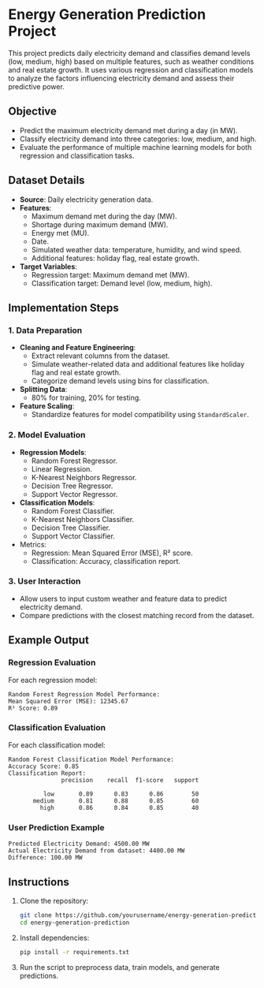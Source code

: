 # Energy Generation Prediction Project

This project predicts daily electricity demand and classifies demand levels (low, medium, high) based on multiple features, such as weather conditions and real estate growth. It uses various regression and classification models to analyze the factors influencing electricity demand and assess their predictive power.

## Objective
- Predict the maximum electricity demand met during a day (in MW).
- Classify electricity demand into three categories: low, medium, and high.
- Evaluate the performance of multiple machine learning models for both regression and classification tasks.

## Dataset Details
- **Source**: Daily electricity generation data.
- **Features**: 
  - Maximum demand met during the day (MW).
  - Shortage during maximum demand (MW).
  - Energy met (MU).
  - Date.
  - Simulated weather data: temperature, humidity, and wind speed.
  - Additional features: holiday flag, real estate growth.
- **Target Variables**:
  - Regression target: Maximum demand met (MW).
  - Classification target: Demand level (low, medium, high).

## Implementation Steps

### 1. Data Preparation
- **Cleaning and Feature Engineering**:
  - Extract relevant columns from the dataset.
  - Simulate weather-related data and additional features like holiday flag and real estate growth.
  - Categorize demand levels using bins for classification.
- **Splitting Data**:
  - 80% for training, 20% for testing.
- **Feature Scaling**:
  - Standardize features for model compatibility using `StandardScaler`.

### 2. Model Evaluation
- **Regression Models**:
  - Random Forest Regressor.
  - Linear Regression.
  - K-Nearest Neighbors Regressor.
  - Decision Tree Regressor.
  - Support Vector Regressor.
- **Classification Models**:
  - Random Forest Classifier.
  - K-Nearest Neighbors Classifier.
  - Decision Tree Classifier.
  - Support Vector Classifier.
- Metrics:
  - Regression: Mean Squared Error (MSE), R² score.
  - Classification: Accuracy, classification report.

### 3. User Interaction
- Allow users to input custom weather and feature data to predict electricity demand.
- Compare predictions with the closest matching record from the dataset.

## Example Output
### Regression Evaluation
For each regression model:
```plaintext
Random Forest Regression Model Performance:
Mean Squared Error (MSE): 12345.67
R² Score: 0.89
```

### Classification Evaluation
For each classification model:
```plaintext
Random Forest Classification Model Performance:
Accuracy Score: 0.85
Classification Report:
               precision    recall  f1-score   support

          low       0.89      0.83      0.86        50
       medium       0.81      0.88      0.85        60
         high       0.86      0.84      0.85        40
```

### User Prediction Example
```plaintext
Predicted Electricity Demand: 4500.00 MW
Actual Electricity Demand from dataset: 4400.00 MW
Difference: 100.00 MW
```

## Instructions
1. Clone the repository:
   ```bash
   git clone https://github.com/yourusername/energy-generation-prediction.git
   cd energy-generation-prediction
   ```
2. Install dependencies:
   ```bash
   pip install -r requirements.txt
   ```
3. Run the script to preprocess data, train models, and generate predictions.
